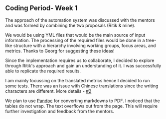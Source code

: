 ## Coding Period- Week 1 

The approach of the automation system was discussed with the mentors and was formed by combining the two proposals (Ritik & mine).

We would be using YML files that would be the main source of input information. The processing of the required files would be done in a tree-like structure with a hierarchy involving working groups, focus areas, and metrics. Thanks to Georg for suggesting these ideas!

Since the implementation requires us to collaborate, I decided to explore through Ritik's approach and gain an understanding of it. I was successfully able to replicate the required results.

I am mainly focussing on the translated metrics hence I decided to run some tests. There was an issue with Chinese translations since the writing characters are different. More details - [#2](https://github.com/yash2002109/chaoss-workspace/issues/2)

We plan to use [Pandoc](https://pandoc.org/) for converting markdowns to PDF. I noticed that the tables do not wrap. The text overflows out from the page. This will require further investigation and feedback from the mentors.
